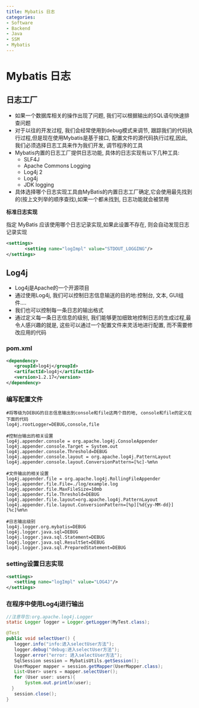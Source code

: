 ```yaml
---
title: Mybatis 日志
categories:
- Software
- Backend
- Java
- SSM
- Mybatis
---
```

# Mybatis 日志

## 日志工厂

- 如果一个数据库相关的操作出现了问题, 我们可以根据输出的SQL语句快速排查问题
- 对于以往的开发过程, 我们会经常使用到debug模式来调节, 跟踪我们的代码执行过程,但是现在使用Mybatis是基于接口, 配置文件的源代码执行过程,因此, 我们必须选择日志工具来作为我们开发, 调节程序的工具
- Mybatis内置的日志工厂提供日志功能, 具体的日志实现有以下几种工具:
    - SLF4J
    - Apache Commons Logging
    - Log4j 2
    - Log4j
    - JDK logging
- 具体选择哪个日志实现工具由MyBatis的内置日志工厂确定,它会使用最先找到的(按上文列举的顺序查找),如果一个都未找到, 日志功能就会被禁用

**标准日志实现**

指定 MyBatis 应该使用哪个日志记录实现,如果此设置不存在, 则会自动发现日志记录实现

```xml
<settings>
       <setting name="logImpl" value="STDOUT_LOGGING"/>
</settings>
```

## Log4j

- Log4j是Apache的一个开源项目
- 通过使用Log4j, 我们可以控制日志信息输送的目的地:控制台, 文本, GUI组件....
- 我们也可以控制每一条日志的输出格式
- 通过定义每一条日志信息的级别, 我们能够更加细致地控制日志的生成过程,最令人感兴趣的就是, 这些可以通过一个配置文件来灵活地进行配置, 而不需要修改应用的代码

### pom.xml

```xml
<dependency>
   <groupId>log4j</groupId>
   <artifactId>log4j</artifactId>
   <version>1.2.17</version>
</dependency>
```

### 编写配置文件

```properties
#将等级为DEBUG的日志信息输出到console和file这两个目的地, console和file的定义在下面的代码
log4j.rootLogger=DEBUG,console,file

#控制台输出的相关设置
log4j.appender.console = org.apache.log4j.ConsoleAppender
log4j.appender.console.Target = System.out
log4j.appender.console.Threshold=DEBUG
log4j.appender.console.layout = org.apache.log4j.PatternLayout
log4j.appender.console.layout.ConversionPattern=[%c]-%m%n

#文件输出的相关设置
log4j.appender.file = org.apache.log4j.RollingFileAppender
log4j.appender.file.File=./log/example.log
log4j.appender.file.MaxFileSize=10mb
log4j.appender.file.Threshold=DEBUG
log4j.appender.file.layout=org.apache.log4j.PatternLayout
log4j.appender.file.layout.ConversionPattern=[%p][%d{yy-MM-dd}][%c]%m%n

#日志输出级别
log4j.logger.org.mybatis=DEBUG
log4j.logger.java.sql=DEBUG
log4j.logger.java.sql.Statement=DEBUG
log4j.logger.java.sql.ResultSet=DEBUG
log4j.logger.java.sql.PreparedStatement=DEBUG
```

### setting设置日志实现

```xml
<settings>
   <setting name="logImpl" value="LOG4J"/>
</settings>
```

### 在程序中使用Log4j进行输出

```java
//注意导包:org.apache.log4j.Logger
static Logger logger = Logger.getLogger(MyTest.class);

@Test
public void selectUser() {
   logger.info("info:进入selectUser方法");
   logger.debug("debug:进入selectUser方法");
   logger.error("error: 进入selectUser方法");
   SqlSession session = MybatisUtils.getSession();
   UserMapper mapper = session.getMapper(UserMapper.class);
   List<User> users = mapper.selectUser();
   for (User user: users){
       System.out.println(user);
  }
   session.close();
}
```
